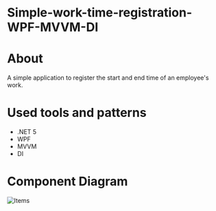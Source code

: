 # Simple-work-time-registration-WPF-MVVM-DI
# About
A simple application to register the start and end time of an employee's work.

# Used tools and patterns
- .NET 5
- WPF
- MVVM
- DI

# Component Diagram
![Items](https://user-images.githubusercontent.com/66433800/216918127-acb73816-2b90-44f7-b440-4f7d15368a06.png)
